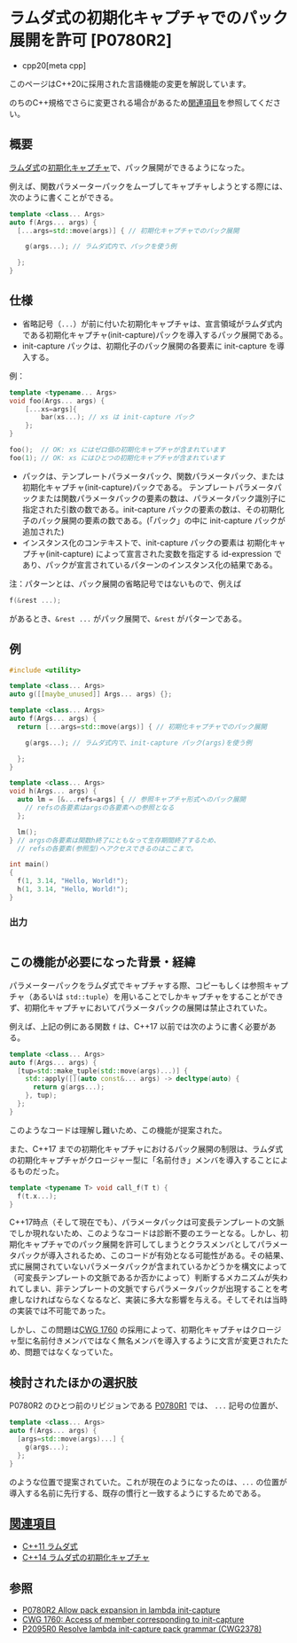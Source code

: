 # ラムダ式の初期化キャプチャでのパック展開を許可 [P0780R2]
* cpp20[meta cpp]

<!-- start lang caution -->

このページはC++20に採用された言語機能の変更を解説しています。

のちのC++規格でさらに変更される場合があるため[関連項目](#relative_page)を参照してください。

<!-- last lang caution -->

## 概要
[ラムダ式](/lang/cpp11/lambda_expressions.md)の[初期化キャプチャ](../cpp14/initialize_capture.md)で、パック展開ができるようになった。

例えば、関数パラメーターパックをムーブしてキャプチャしようとする際には、次のように書くことができる。

```cpp
template <class... Args>
auto f(Args... args) {
  [...args=std::move(args)] { // 初期化キャプチャでのパック展開

    g(args...); // ラムダ式内で、パックを使う例

  };
}
```

## 仕様

- 省略記号（`...`）が前に付いた初期化キャプチャは、宣言領域がラムダ式内である初期化キャプチャ(init-capture)パックを導入するパック展開である。
- init-capture パックは、初期化子のパック展開の各要素に init-capture を導入する。

例：

```cpp
template <typename... Args>
void foo(Args... args) {
    [...xs=args]{
        bar(xs...); // xs は init-capture パック
    };
}

foo();  // OK: xs にはゼロ個の初期化キャプチャが含まれています
foo(1); // OK: xs にはひとつの初期化キャプチャが含まれています
```

- パックは、テンプレートパラメータパック、関数パラメータパック、または初期化キャプチャ(init-capture)パックである。 テンプレートパラメータパックまたは関数パラメータパックの要素の数は、パラメータパック識別子に指定された引数の数である。init-capture パックの要素の数は、その初期化子のパック展開の要素の数である。(「パック」の中に init-capture パックが追加された)
- インスタンス化のコンテキストで、init-capture パックの要素は 初期化キャプチャ(init-capture) によって宣言された変数を指定する id-expression であり、パックが宣言されているパターンのインスタンス化の結果である。

注：パターンとは、パック展開の省略記号ではないもので、例えば

```cpp
f(&rest ...);
```

があるとき、`&rest ...` がパック展開で、`&rest` がパターンである。

## 例
```cpp example
#include <utility>

template <class... Args>
auto g([[maybe_unused]] Args... args) {};

template <class... Args>
auto f(Args... args) {
  return [...args=std::move(args)] { // 初期化キャプチャでのパック展開

    g(args...); // ラムダ式内で、init-capture パック(args)を使う例

  };
}

template <class... Args>
void h(Args... args) {
  auto lm = [&...refs=args] { // 参照キャプチャ形式へのパック展開
    // refsの各要素はargsの各要素への参照となる
  };

  lm();
} // argsの各要素は関数h終了にともなって生存期間終了するため、
  // refsの各要素(参照型)へアクセスできるのはここまで。

int main()
{
  f(1, 3.14, "Hello, World!");
  h(1, 3.14, "Hello, World!");
}
```

### 出力
```
```


## この機能が必要になった背景・経緯

パラメーターパックをラムダ式でキャプチャする際、コピーもしくは参照キャプチャ（あるいは `std::tuple`）を用いることでしかキャプチャをすることができず、初期化キャプチャにおいてパラメータパックの展開は禁止されていた。

例えば、上記の例にある関数 `f` は、C++17 以前では次のように書く必要がある。

```cpp
template <class... Args>
auto f(Args... args) {
  [tup=std::make_tuple(std::move(args)...)] {
    std::apply([](auto const&... args) -> decltype(auto) {
      return g(args...);
    }, tup);
  };
}
```

このようなコードは理解し難いため、この機能が提案された。

また、C++17 までの初期化キャプチャにおけるパック展開の制限は、ラムダ式の初期化キャプチャがクロージャー型に「名前付き」メンバを導入することによるものだった。

```cpp
template <typename T> void call_f(T t) {
  f(t.x...);
}
```

C++17時点（そして現在でも）、パラメータパックは可変長テンプレートの文脈でしか現れないため、このようなコードは診断不要のエラーとなる。しかし、初期化キャプチャでのパック展開を許可してしまうとクラスメンバとしてパラメータパックが導入されるため、このコードが有効となる可能性がある。その結果、式に展開されていないパラメータパックが含まれているかどうかを構文によって（可変長テンプレートの文脈であるか否かによって）判断するメカニズムが失われてしまい、非テンプレートの文脈ですらパラメータパックが出現することを考慮しなければならなくなるなど、実装に多大な影響を与える。そしてそれは当時の実装では不可能であった。

しかし、この問題は[CWG 1760](http://www.open-std.org/jtc1/sc22/wg21/docs/cwg_defects.html#1760) の採用によって、初期化キャプチャはクロージャ型に名前付きメンバではなく無名メンバを導入するように文言が変更されたため、問題ではなくなっていた。

## 検討されたほかの選択肢
P0780R2 のひとつ前のリビジョンである [P0780R1](http://www.open-std.org/jtc1/sc22/wg21/docs/papers/2017/p0780r1.html) では、 `...` 記号の位置が、

```cpp
template <class... Args>
auto f(Args... args) {
  [args=std::move(args)...] {
    g(args...);
  };
}
```

のような位置で提案されていた。これが現在のようになったのは、`...` の位置が導入する名前に先行する、既存の慣行と一致するようにするためである。

## <a id="relative-page" href="#relative-page">関連項目</a>
- [C++11 ラムダ式](/lang/cpp11/lambda_expressions.md)
- [C++14 ラムダ式の初期化キャプチャ](../cpp14/initialize_capture.md)

## 参照
- [P0780R2 Allow pack expansion in lambda init-capture](http://www.open-std.org/jtc1/sc22/wg21/docs/papers/2018/p0780r2.html)
- [CWG 1760: Access of member corresponding to init-capture](http://www.open-std.org/jtc1/sc22/wg21/docs/cwg_defects.html#1760)
- [P2095R0 Resolve lambda init-capture pack grammar (CWG2378)](http://www.open-std.org/jtc1/sc22/wg21/docs/papers/2020/p2095r0.html)